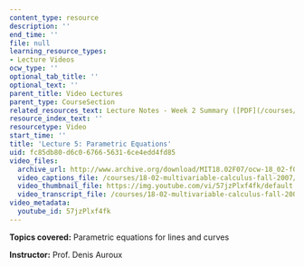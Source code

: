 ```yaml
---
content_type: resource
description: ''
end_time: ''
file: null
learning_resource_types:
- Lecture Videos
ocw_type: ''
optional_tab_title: ''
optional_text: ''
parent_title: Video Lectures
parent_type: CourseSection
related_resources_text: Lecture Notes - Week 2 Summary ([PDF](/courses/18-02-multivariable-calculus-fall-2007/resources/lec_week2))
resource_index_text: ''
resourcetype: Video
start_time: ''
title: 'Lecture 5: Parametric Equations'
uid: fc85db80-d6c0-6766-5631-6ce4edd4fd85
video_files:
  archive_url: http://www.archive.org/download/MIT18.02F07/ocw-18_02-f07-lec05_300k.mp4
  video_captions_file: /courses/18-02-multivariable-calculus-fall-2007/958e3aa47a335813aa36dd22c738c296_57jzPlxf4fk.vtt
  video_thumbnail_file: https://img.youtube.com/vi/57jzPlxf4fk/default.jpg
  video_transcript_file: /courses/18-02-multivariable-calculus-fall-2007/8d85eab24f38bbe94f87a70935c2afcc_57jzPlxf4fk.pdf
video_metadata:
  youtube_id: 57jzPlxf4fk
---
```


**Topics covered:** Parametric equations for lines and curves

**Instructor:** Prof. Denis Auroux



